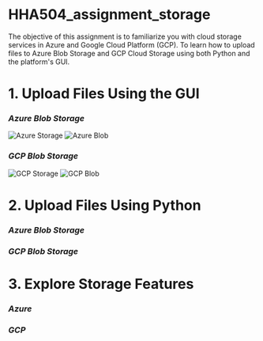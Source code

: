 # HHA504_assignment_storage
The objective of this assignment is to familiarize you with cloud storage services in Azure and Google Cloud Platform (GCP). To learn how to upload files to Azure Blob Storage and GCP Cloud Storage using both Python and the platform's GUI.
# 1. Upload Files Using the GUI
### *Azure Blob Storage*
![Azure Storage](https://github.com/user-attachments/assets/facaebd7-cfcf-407e-b578-a3e88ec965a8)
![Azure Blob](https://github.com/user-attachments/assets/98d1b7b1-afbc-42c2-af81-caaad9eb8808)
### *GCP Blob Storage*
![GCP Storage](https://github.com/user-attachments/assets/3ac8927e-7621-4efa-bda2-6c4f2bfe7049)
![GCP Blob](https://github.com/user-attachments/assets/d105e622-d6f0-4ac4-9748-a9d8c2647d6c)
# 2. Upload Files Using Python
### *Azure Blob Storage*

### *GCP Blob Storage*

# 3. Explore Storage Features
### *Azure*

### *GCP*
